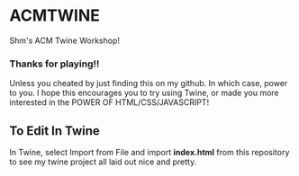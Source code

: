 # ACMTWINE
Shm's ACM Twine Workshop!
### Thanks for playing!!

Unless you cheated by just finding this on my github. In which case, power to you.
I hope this encourages you to try using Twine, or made you more interested in the POWER OF HTML/CSS/JAVASCRIPT!


## To Edit In Twine 
In Twine, select Import from File and import **index.html** from this repository to see my twine project all laid out nice and pretty.
